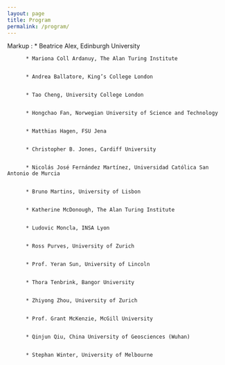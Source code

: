 ```yaml
---
layout: page
title: Program
permalink: /program/
---
```

 Markup : * Beatrice Alex, Edinburgh University

          * Mariona Coll Ardanuy, The Alan Turing Institute


          * Andrea Ballatore, King’s College London


          * Tao Cheng, University College London


          * Hongchao Fan, Norwegian University of Science and Technology


          * Matthias Hagen, FSU Jena


          * Christopher B. Jones, Cardiff University


          * Nicolás José Fernández Martínez, Universidad Católica San Antonio de Murcia


          * Bruno Martins, University of Lisbon


          * Katherine McDonough, The Alan Turing Institute


          * Ludovic Moncla, INSA Lyon


          * Ross Purves, University of Zurich


          * Prof. Yeran Sun, University of Lincoln


          * Thora Tenbrink, Bangor University


          * Zhiyong Zhou, University of Zurich


          * Prof. Grant McKenzie, McGill University


          * Qinjun Qiu, China University of Geosciences (Wuhan)


          * Stephan Winter, University of Melbourne
